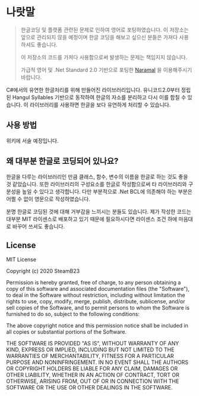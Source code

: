 # 나랏말

> 한글코딩 및 플랫폼 관련된 문제로 인하여 영어로 포팅하였습니다. 이 저장소는 앞으로 관리되지 않을 예정이며 한글 코딩을 해보고 싶으신 분들은 가져다 사용하셔도 좋습니다.
>
> 이 저장소의 코드를 가져다 사용함으로써 발생하는 문제는 책임지지 않습니다.
>
> 가급적 영어 및 .Net Standard 2.0 기반으로 포팅한 [Naramal](https://github.com/steamb23/Naramal) 을 이용해주시기 바랍니다.

C#에서의 유연한 한글처리를 위해 만들어진 라이브러리입니다. 유니코드2.0부터
정립된 Hangul Syllables 기반으로 동작하여 한글의 자소를 분리하고 다시 이를
합칠 수 있습니다. 이 라이브러리를 사용하면 한글을 보다 유연하게 처리할 수
있습니다.

## 사용 방법
위키에 서술 예정입니다.

## 왜 대부분 한글로 코딩되어 있나요?

한글을 다루는 라이브러리인 만큼 클래스, 함수, 변수의 이름을 한글로 하는 것도
좋을 것 같았습니다. 또한 라이브러리의 구성요소를 한글로 작성함으로써 타
라이브러리와 구분성을 높일 수 있다고 생각합니다. 다만 부분적으로 .Net BCL에
의존해야 하는 부분은 어쩔 수 없이 영문으로 작성하였습니다.

분명 한글로 코딩된 것에 대해 거부감을 느끼시는 분들도 있습니다. 제가 작성한
코드는 대부분 MIT 라이센스로 배포하고 있기 때문에 필요하시다면 라이센스 조건
하에 마음대로 바꾸어 쓰셔도 좋습니다.

## License
MIT License

Copyright (c) 2020 SteamB23

Permission is hereby granted, free of charge, to any person obtaining a copy
of this software and associated documentation files (the "Software"), to deal
in the Software without restriction, including without limitation the rights
to use, copy, modify, merge, publish, distribute, sublicense, and/or sell
copies of the Software, and to permit persons to whom the Software is
furnished to do so, subject to the following conditions:

The above copyright notice and this permission notice shall be included in all
copies or substantial portions of the Software.

THE SOFTWARE IS PROVIDED "AS IS", WITHOUT WARRANTY OF ANY KIND, EXPRESS OR
IMPLIED, INCLUDING BUT NOT LIMITED TO THE WARRANTIES OF MERCHANTABILITY,
FITNESS FOR A PARTICULAR PURPOSE AND NONINFRINGEMENT. IN NO EVENT SHALL THE
AUTHORS OR COPYRIGHT HOLDERS BE LIABLE FOR ANY CLAIM, DAMAGES OR OTHER
LIABILITY, WHETHER IN AN ACTION OF CONTRACT, TORT OR OTHERWISE, ARISING FROM,
OUT OF OR IN CONNECTION WITH THE SOFTWARE OR THE USE OR OTHER DEALINGS IN THE
SOFTWARE.
